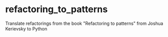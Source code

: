 # refactoring_to_patterns
Translate refactorings from the book "Refactoring to patterns" from Joshua Kerievsky to Python
